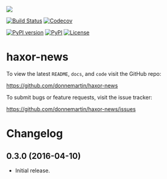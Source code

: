 ![](http://i.imgur.com/C4mkc3L.gif)

[![Build Status](https://travis-ci.org/donnemartin/haxor-news.svg?branch=master)](https://travis-ci.org/donnemartin/haxor-news) [![Codecov](https://img.shields.io/codecov/c/github/donnemartin/haxor-news.svg)](https://codecov.io/github/donnemartin/haxor-news/haxor-news)

[![PyPI version](https://badge.fury.io/py/haxor-news.svg)](http://badge.fury.io/py/haxor-news) [![PyPI](https://img.shields.io/pypi/pyversions/haxor-news.svg)](https://pypi.python.org/pypi/haxor-news/) [![License](http://img.shields.io/:license-apache-blue.svg)](http://www.apache.org/licenses/LICENSE-2.0.html)

haxor-news
==========

To view the latest `README`, `docs`, and `code` visit the GitHub repo:

https://github.com/donnemartin/haxor-news

To submit bugs or feature requests, visit the issue tracker:

https://github.com/donnemartin/haxor-news/issues

Changelog
=========

0.3.0 (2016-04-10)
------------------

- Initial release.
